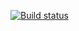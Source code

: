 [![Build status](https://ci.appveyor.com/api/projects/status/47dxkkpmpfteqm19?svg=true)](https://ci.appveyor.com/project/umniknik/oop-task-1-klassy-nasledovanie)